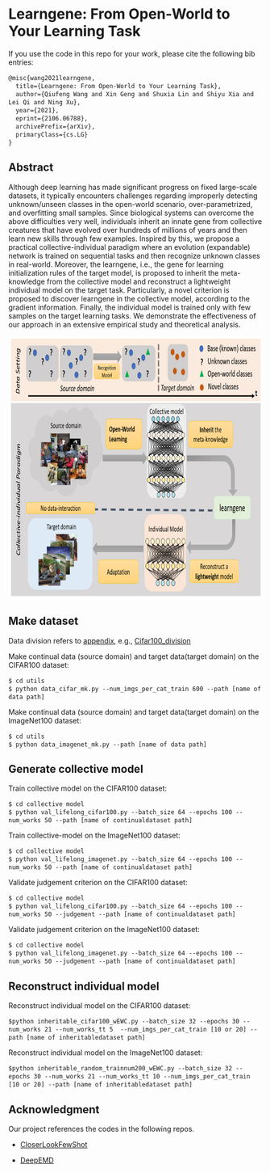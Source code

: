# Learngene: From Open-World to Your Learning Task

If you use the code in this repo for your work, please cite the following bib entries:

    @misc{wang2021learngene,
      title={Learngene: From Open-World to Your Learning Task}, 
      author={Qiufeng Wang and Xin Geng and Shuxia Lin and Shiyu Xia and Lei Qi and Ning Xu},
      year={2021},
      eprint={2106.06788},
      archivePrefix={arXiv},
      primaryClass={cs.LG}
    }
 
 ## Abstract
Although deep learning has made significant progress on fixed large-scale datasets, it typically encounters challenges regarding improperly detecting unknown/unseen classes in the open-world scenario, over-parametrized, and overfitting small samples. Since biological systems can overcome the above difficulties very well, individuals inherit an innate gene from collective creatures that have evolved over hundreds of millions of years and then learn new skills through few examples. Inspired by this, we propose a practical collective-individual paradigm where an evolution (expandable) network is trained on sequential tasks and then recognize unknown classes in real-world. Moreover, the learngene, i.e., the gene for learning initialization rules of the target model, is proposed to inherit the meta-knowledge from the collective model and reconstruct a lightweight individual model on the target task. Particularly, a novel criterion is proposed to discover learngene in the collective model, according to the gradient information. Finally, the individual model is trained only with few samples on the target learning tasks. We demonstrate the effectiveness of our approach in an extensive empirical study and theoretical analysis.

<img src='paradigm.png' width='1280' height='520'>

## Make dataset
Data division refers to [appendix](https://github.com/BruceQFWang/learngene/blob/main/Learngene_Appendix.pdf), e.g., [Cifar100_division](https://drive.google.com/file/d/1MKWi7dsjp3RQkKrcLV7ljZxJ4sm3YTL5/view?usp=sharing)

Make continual data (source domain) and target data(target domain) on the CIFAR100 dataset:

    $ cd utils
    $ python data_cifar_mk.py --num_imgs_per_cat_train 600 --path [name of data path]
    
Make continual data (source domain) and target data(target domain) on the ImageNet100 dataset:

    $ cd utils
    $ python data_imagenet_mk.py --path [name of data path]
    
## Generate collective model
Train collective model on the CIFAR100 dataset:
    
    $ cd collective model
    $ python val_lifelong_cifar100.py --batch_size 64 --epochs 100 --num_works 50 --path [name of continualdataset path]

Train collective-model on the ImageNet100 dataset:
    
    $ cd collective model
    $ python val_lifelong_imagenet.py --batch_size 64 --epochs 100 --num_works 50 --path [name of continualdataset path]

Validate judgement criterion on the CIFAR100 dataset:
    
    $ cd collective model
    $ python val_lifelong_cifar100.py --batch_size 64 --epochs 100 --num_works 50 --judgement --path [name of continualdataset path]

Validate judgement criterion on the ImageNet100 dataset:
    
    $ cd collective model
    $ python val_lifelong_imagenet.py --batch_size 64 --epochs 100 --num_works 50 --judgement --path [name of continualdataset path]
 
 ## Reconstruct individual model
 Reconstruct individual model on the CIFAR100 dataset:
 
    $python inheritable_cifar100_wEWC.py --batch_size 32 --epochs 30 --num_works 21 --num_works_tt 5  --num_imgs_per_cat_train [10 or 20] --path [name of inheritabledataset path]

 Reconstruct individual model on the ImageNet100 dataset:
 
    $python inheritable_random_trainnum200_wEWC.py --batch_size 32 --epochs 30 --num_works 21 --num_works_tt 10 --num_imgs_per_cat_train [10 or 20] --path [name of inheritabledataset path]
 
## Acknowledgment
Our project references the codes in the following repos.
- [CloserLookFewShot](https://github.com/wyharveychen/CloserLookFewShot)

- [DeepEMD](https://github.com/icoz69/DeepEMD)
